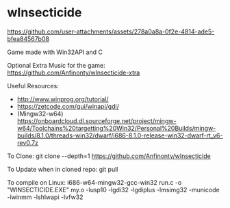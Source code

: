 # wInsecticide

https://github.com/user-attachments/assets/278a0a8a-0f2e-4814-ade5-bfea84567b08



Game made with Win32API and C

Optional Extra Music for the game:
https://github.com/Anfinonty/wInsecticide-xtra

Useful Resources:
- http://www.winprog.org/tutorial/ 
- https://zetcode.com/gui/winapi/gdi/
- (Mingw32-w64) https://onboardcloud.dl.sourceforge.net/project/mingw-w64/Toolchains%20targetting%20Win32/Personal%20Builds/mingw-builds/8.1.0/threads-win32/dwarf/i686-8.1.0-release-win32-dwarf-rt_v6-rev0.7z

To Clone:
git clone --depth=1 https://github.com/Anfinonty/wInsecticide

To Update when in cloned repo:
git pull

To compile on Linux:
i686-w64-mingw32-gcc-win32 run.c -o "WINSECTICIDE.EXE" my.o -lusp10 -lgdi32 -lgdiplus -lmsimg32 -municode -lwinmm -lshlwapi -lvfw32

